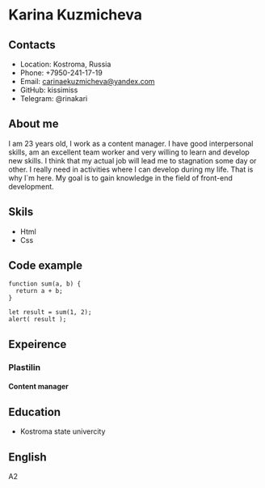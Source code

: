 # Karina Kuzmicheva
## Contacts
* Location: Kostroma, Russia
* Phone: +7950-241-17-19
* Email: carinaekuzmicheva@yandex.com
* GitHub: kissimiss
* Telegram: @rinakari
## About me
I am 23 years old, I work as a content manager. I have good interpersonal skills, am an excellent team worker and very willing to learn and develop new skills.
I think that my actual job will lead me to stagnation some day or other. 
I really need in activities where I can develop during my life. 
That is why I`m here. My goal is to gain knowledge in the field of front-end development.
## Skils
* Html
* Css
## Code example
```
function sum(a, b) {
  return a + b;
}

let result = sum(1, 2);
alert( result );
```
## Expeirence
### Plastilin
#### Content manager
## Education
* Kostroma state univercity
## English
A2
